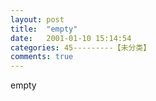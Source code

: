 ```yaml
---
layout: post
title:  "empty"
date:   2001-01-10 15:14:54
categories: 45---------【未分类】
comments: true
---
```

empty
